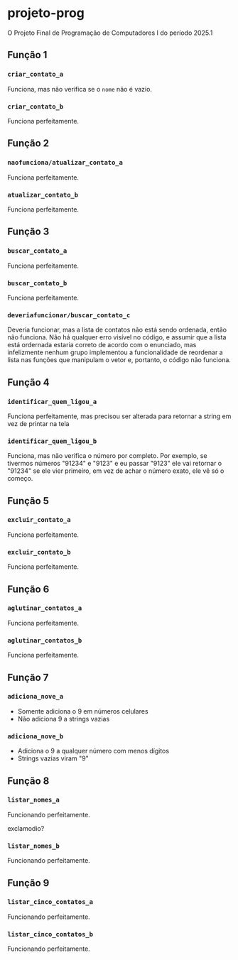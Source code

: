 # projeto-prog
O Projeto Final de Programação de Computadores I do período 2025.1

## Função 1

### `criar_contato_a`

Funciona, mas não verifica se o `nome` não é vazio.

### `criar_contato_b`

Funciona perfeitamente.

## Função 2

### `naofunciona/atualizar_contato_a`

Funciona perfeitamente.

### `atualizar_contato_b`

Funciona perfeitamente.

## Função 3

### `buscar_contato_a`

Funciona perfeitamente.

### `buscar_contato_b`

Funciona perfeitamente.

### `deveriafuncionar/buscar_contato_c`

Deveria funcionar, mas a lista de contatos não está sendo ordenada, então não funciona. Não há qualquer erro visível no código, e assumir que a lista está ordernada estaria correto de acordo com o enunciado, mas infelizmente nenhum grupo implementou a funcionalidade de reordenar a lista nas funções que manipulam o vetor e, portanto, o código não funciona.

## Função 4

### `identificar_quem_ligou_a`

Funciona perfeitamente, mas precisou ser alterada para retornar a string em vez de printar na tela

### `identificar_quem_ligou_b`

Funciona, mas não verifica o número por completo. Por exemplo, se tivermos números "91234" e "9123" e eu passar "9123" ele vai retornar o "91234" se ele vier primeiro, em vez de achar o número exato, ele vê só o começo.

## Função 5

### `excluir_contato_a`

Funciona perfeitamente.

### `excluir_contato_b`

Funciona perfeitamente.

## Função 6

### `aglutinar_contatos_a`

Funciona perfeitamente.

### `aglutinar_contatos_b`

Funciona perfeitamente.

## Função 7

### `adiciona_nove_a`

- Somente adiciona o 9 em números celulares
- Não adiciona 9 a strings vazias

### `adiciona_nove_b`

- Adiciona o 9 a qualquer número com menos dígitos
- Strings vazias viram "9"

## Função 8

### `listar_nomes_a`

Funcionando perfeitamente.

exclamodio?

### `listar_nomes_b`

Funcionando perfeitamente.

## Função 9

### `listar_cinco_contatos_a`

Funcionando perfeitamente.

### `listar_cinco_contatos_b`

Funcionando perfeitamente.
